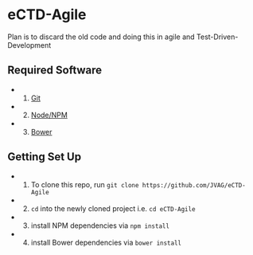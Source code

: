 # eCTD-Agile
Plan is to discard the old code and doing this in agile and Test-Driven-Development

## Required Software

* 1. [Git](https://git-scm.com/)
* 2. [Node/NPM](https://nodejs.org/en/)
* 3. [Bower](http://bower.io/)

## Getting Set Up

* 1. To clone this repo, run `git clone https://github.com/JVAG/eCTD-Agile`
* 2. `cd` into the newly cloned project i.e. `cd eCTD-Agile`
* 3. install NPM dependencies via `npm install`
* 4. install Bower dependencies via `bower install`
